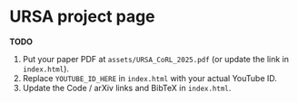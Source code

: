 # URSA project page

**TODO**
1. Put your paper PDF at `assets/URSA_CoRL_2025.pdf` (or update the link in `index.html`).
2. Replace `YOUTUBE_ID_HERE` in `index.html` with your actual YouTube ID.
3. Update the Code / arXiv links and BibTeX in `index.html`.
